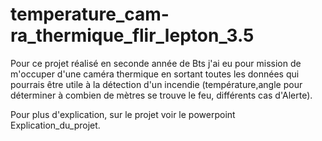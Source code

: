 # temperature_cam-ra_thermique_flir_lepton_3.5
Pour ce projet réalisé en seconde année de Bts j'ai eu pour mission de m'occuper d'une caméra thermique en sortant toutes les données 
qui pourrais être utile à la détection d'un incendie (température,angle pour déterminer à combien de mètres se trouve le feu, différents cas d'Alerte).

Pour plus d'explication, sur le projet voir le powerpoint Explication_du_projet.
